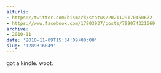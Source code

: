 ```yaml
---
alturls:
- https://twitter.com/bismark/status/2021129170460672
- https://www.facebook.com/17803937/posts/799074321669
archive:
- 2010-11
date: '2010-11-09T15:34:09+00:00'
slug: '1289316849'
---
```


got a kindle. woot.


